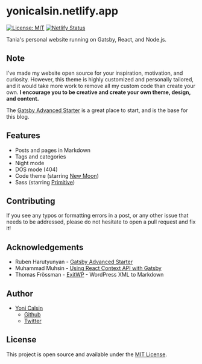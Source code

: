 # yonicalsin.netlify.app

[![License: MIT](https://img.shields.io/badge/License-MIT-blue.svg)](https://opensource.org/licenses/MIT) [![Netlify Status](https://api.netlify.com/api/v1/badges/0a51d0e9-f611-4dd8-887f-fc1889e68540/deploy-status)](https://app.netlify.com/sites/tania/deploys)

Tania's personal website running on Gatsby, React, and Node.js.

## Note

I've made my website open source for your inspiration, motivation, and curiosity. However, this theme is highly customized and personally tailored, and it would take more work to remove all my custom code than create your own. **I encourage you to be creative and create your own theme, design, and content.**

The [Gatsby Advanced Starter](https://github.com/vagr9k/gatsby-advanced-starter/) is a great place to start, and is the base for this blog.

## Features

-  Posts and pages in Markdown
-  Tags and categories
-  Night mode
-  DOS mode (404)
-  Code theme (starring [New Moon](https://taniarascia.github.io/new-moon))
-  Sass (starring [Primitive](https://taniarascia.github.io/primitive))

## Contributing

If you see any typos or formatting errors in a post, or any other issue that needs to be addressed, please do not hesitate to open a pull request and fix it!

## Acknowledgements

-  Ruben Harutyunyan - [Gatsby Advanced Starter](https://github.com/vagr9k/gatsby-advanced-starter/)
-  Muhammad Muhsin - [Using React Context API with Gatsby](https://www.gatsbyjs.org/blog/2019-01-31-using-react-context-api-with-gatsby/)
-  Thomas Frössman - [ExitWP](https://github.com/thomasf/exitwp) - WordPress XML to Markdown

## Author

-  [Yoni Calsin](https://yonicalsin.netlify.app)
   -  [Github](https://github.com/yonicalsin)
   -  [Twitter](https://twitter.com/yonicalsin)

<!-- <a href="https://patreon.com/taniarascia"><img src="https://img.shields.io/endpoint.svg?url=https://shieldsio-patreon.herokuapp.com/taniarascia&style=for-the-badge" alt="Patreon donate button" /> </a> -->

<!-- [![ko-fi](https://www.ko-fi.com/img/githubbutton_sm.svg)](https://ko-fi.com/F1F1GNP8) -->

## License

This project is open source and available under the [MIT License](LICENSE).
